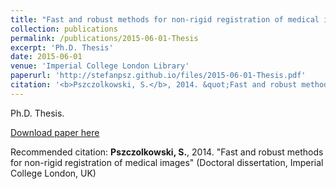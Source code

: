 ```yaml
---
title: "Fast and robust methods for non-rigid registration of medical images"
collection: publications
permalink: /publications/2015-06-01-Thesis
excerpt: 'Ph.D. Thesis'
date: 2015-06-01
venue: 'Imperial College London Library'
paperurl: 'http://stefanpsz.github.io/files/2015-06-01-Thesis.pdf'
citation: '<b>Pszczolkowski, S.</b>, 2014. &quot;Fast and robust methods for non-rigid registration of medical images&quot; (Doctoral dissertation, Imperial College London, UK)'
---
```

Ph.D. Thesis.

[Download paper here](http://stefanpsz.github.io/files/2015-06-01-Thesis.pdf)

Recommended citation: <b>Pszczolkowski, S.</b>, 2014. "Fast and robust methods for non-rigid registration of medical images" (Doctoral dissertation, Imperial College London, UK)